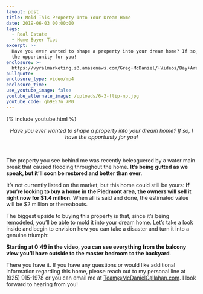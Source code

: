 ```yaml
---
layout: post
title: Mold This Property Into Your Dream Home
date: 2019-06-03 00:00:00
tags:
  - Real Estate
  - Home Buyer Tips
excerpt: >-
  Have you ever wanted to shape a property into your dream home? If so, I have
  the opportunity for you!
enclosure: >-
  https://vyralmarketing.s3.amazonaws.com/Greg+McDaniel/+Videos/Bay+Area+Real+Estate+Agent+-+Mold+This+Property+Into+Your+Dream+Home.mp4
pullquote:
enclosure_type: video/mp4
enclosure_time:
use_youtube_image: false
youtube_alternate_image: /uploads/6-3-flip-np.jpg
youtube_code: qh9E57n_7M0
---
```


{% include youtube.html %}

<center><em>Have you ever wanted to shape a property into your dream home? If so, I have the opportunity for you!</em></center>

&nbsp;

The property you see behind me was recently beleaguered by a water main break that caused flooding throughout the home. **It’s being gutted as we speak, but it’ll soon be restored and better than ever**.

It’s not currently listed on the market, but this home could still be yours: **If you’re looking to buy a home in the Piedmont area, the owners will sell it right now for $1.4 million**. When all is said and done, the estimated value will be $2 million or thereabouts.

The biggest upside to buying this property is that, since it’s being remodeled, you’ll be able to mold it into your dream home. Let’s take a look inside and begin to envision how you can take a disaster and turn it into a genuine triumph:

**Starting at 0:49 in the video, you can see everything from the balcony view you’ll have outside to the master bedroom to the backyard**.

There you have it. If you have any questions or would like additional information regarding this home, please reach out to my personal line at (925) 915-1978 or you can email me at [Team@McDanielCallahan.com](mailto:Team@McDanielCallahan.com). I look forward to hearing from you\!